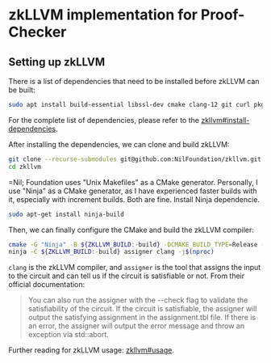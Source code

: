 # zkLLVM implementation for Proof-Checker

## Setting up zkLLVM
There is a list of dependencies that need to be installed before zkLLVM can be built:
```bash
sudo apt install build-essential libssl-dev cmake clang-12 git curl pkg-config libspdlog-dev
```

For the complete list of dependencies, please refer to the [zkllvm#install-dependencies](https://github.com/NilFoundation/zkllvm#install-dependencies).

After installing the dependencies, we can clone and build zkLLVM:
```bash
git clone --recurse-submodules git@github.com:NilFoundation/zkllvm.git
cd zkllvm
```
=Nil; Foundation uses "Unix Makefiles" as a CMake generator. Personally, I use "Ninja" as a CMake generator, as I have experienced faster builds with it, especially with increment builds. Both are fine.
Install Ninja dependencie.
```bash
sudo apt-get install ninja-build
```

Then, we can finally configure the CMake and build the zkLLVM compiler:
```bash
cmake -G "Ninja" -B ${ZKLLVM_BUILD:-build} -DCMAKE_BUILD_TYPE=Release -DCIRCUIT_ASSEMBLY_OUTPUT=TRUE .
ninja -C ${ZKLLVM_BUILD:-build} assigner clang -j$(nproc)
```
`clang` is the zkLLVM compiler, and `assigner` is the tool that assigns the input to the circuit and can tell us if the circuit is satisfiable or not.
From their official documentation: 
> You can also run the assigner with the --check flag to validate the satisfiability of the circuit. If the circuit is satisfiable, the assigner will output the satisfying assignment in the assignment.tbl file. If there is an error, the assigner will output the error message and throw an exception via std::abort.

Further reading for zkLLVM usage: [zkllvm#usage](https://github.com/NilFoundation/zkllvm#usage).

